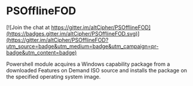 # PSOfflineFOD

[![Join the chat at https://gitter.im/altCipher/PSOfflineFOD](https://badges.gitter.im/altCipher/PSOfflineFOD.svg)](https://gitter.im/altCipher/PSOfflineFOD?utm_source=badge&utm_medium=badge&utm_campaign=pr-badge&utm_content=badge)

Powershell module acquires a Windows capability package from a downloaded Features on Demand ISO source and installs the package on the specified operating system image.
